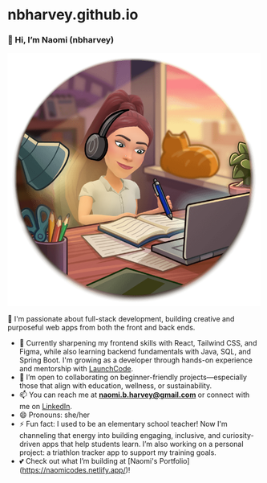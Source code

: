 # nbharvey.github.io
### 👋 Hi, I’m Naomi (nbharvey)

![Cartoon Naomi](assets/images/cartoon-naomi.png)

👀 I'm passionate about full-stack development, building creative and purposeful web apps from both the front and back ends.
- 🌱 Currently sharpening my frontend skills with React, Tailwind CSS, and Figma, while also learning backend fundamentals with Java, SQL, and Spring Boot. I'm growing as a developer through hands-on experience and mentorship with [LaunchCode](https://www.launchcode.org/).
- 🤝 I’m open to collaborating on beginner-friendly projects—especially those that align with education, wellness, or sustainability.
- 📫 You can reach me at **naomi.b.harvey@gmail.com** or connect with me on [LinkedIn](https://www.linkedin.com/in/naomi-harvey-masters-in-education-and-self-taught-software-developer).
- 😄 Pronouns: she/her  
- ⚡ Fun fact: I used to be an elementary school teacher!
    Now I'm channeling that energy into building engaging, inclusive, and curiosity-driven apps that help students learn.
    I’m also working on a personal project: a triathlon tracker app to support my training goals.
- 💕 Check out what I’m building at [Naomi's Portfolio] (https://naomicodes.netlify.app/)!
